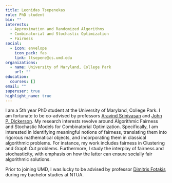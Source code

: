 ```yaml
---
title: Leonidas Tsepenekas
role: PhD student
bio: ""
interests:
  - Approximation and Randomized Algorithms
  - Combinatorial and Stochastic Optimization
  - Fairness
social:
  - icon: envelope
    icon_pack: fas
    link: ltsepene@cs.umd.edu
organizations:
  - name: University of Maryland, College Park
    url: ""
education:
  courses: []
email: ""
superuser: true
highlight_name: true
---
```

I am a 5th year PhD student at the University of Maryland, College Park. I am fortunate to be co-advised by professors [Aravind Srinivasan](https://www.cs.umd.edu/~srin/) and [John P. Dickerson](http://jpdickerson.com/). My research interests revolve around Algorithmic Fairness and Stochastic Models for Combinatorial Optimization. Specifically, I am interested in identifying meaningful notions of fairness, translating them into rigorous mathematical objects, and incorporating them in classical algorithmic problems. For instance, my work includes fairness in Clustering and Graph Cut problems. Furthermore, I study the interplay of fairness and stochasticity, with emphasis on how the latter can ensure socially fair algorithmic solutions. 

Prior to joining UMD, I was lucky to be advised by professor [Dimitris Fotakis](http://www.softlab.ntua.gr/~fotakis/) during my bachelor studies at NTUA.
